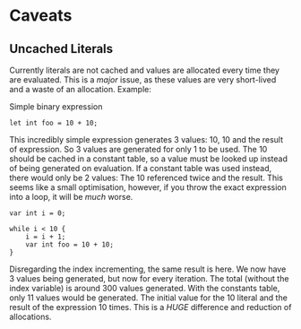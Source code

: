 # Caveats

## Uncached Literals
Currently literals are not cached and values are allocated every time they are evaluated. This is a *major* issue, as these values are very short-lived and a waste of an allocation. Example:

Simple binary expression
```
let int foo = 10 + 10;
```

This incredibly simple expression generates 3 values: 10, 10 and the result of expression. So 3 values are generated for only 1 to be used. The 10 should be cached in a constant table, so a value must be looked up instead of being generated on evaluation. If a constant table was used instead, there would only be 2 values: The 10 referenced twice and the result. This seems like a small optimisation, however, if you throw the exact expression into a loop, it will be *much* worse.

```
var int i = 0;

while i < 10 {
	i = i + 1;
	var int foo = 10 + 10;
}
```

Disregarding the index incrementing, the same result is here. We now have 3 values being generated, but now for every iteration. The total (without the index variable) is around 300 values generated. With the constants table, only 11 values would be generated. The initial value for the 10 literal and the result of the expression 10 times. This is a *HUGE* difference and reduction of allocations.